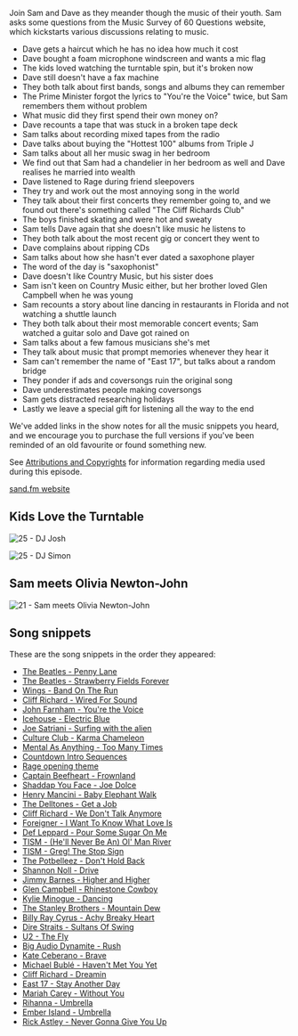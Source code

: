 Join Sam and Dave as they meander though the music of their youth. Sam asks some questions from the Music Survey of 60 Questions website, which kickstarts various discussions relating to music.

* Dave gets a haircut which he has no idea how much it cost
* Dave bought a foam microphone windscreen and wants a mic flag
* The kids loved watching the turntable spin, but it's broken now
* Dave still doesn't have a fax machine
* They both talk about first bands, songs and albums they can remember
* The Prime Minister forgot the lyrics to "You're the Voice" twice, but Sam remembers them without problem
* What music did they first spend their own money on?
* Dave recounts a tape that was stuck in a broken tape deck
* Sam talks about recording mixed tapes from the radio
* Dave talks about buying the "Hottest 100" albums from Triple J
* Sam talks about all her music swag in her bedroom
* We find out that Sam had a chandelier in her bedroom as well and Dave realises he married into wealth
* Dave listened to Rage during friend sleepovers
* They try and work out the most annoying song in the world
* They talk about their first concerts they remember going to, and we found out there's something called "The Cliff Richards Club"
* The boys finished skating and were hot and sweaty
* Sam tells Dave again that she doesn't like music he listens to
* They both talk about the most recent gig or concert they went to
* Dave complains about ripping CDs
* Sam talks about how she hasn't ever dated a saxophone player
* The word of the day is "saxophonist"
* Dave doesn't like Country Music, but his sister does
* Sam isn't keen on Country Music either, but her brother loved Glen Campbell when he was young
* Sam recounts a story about line dancing in restaurants in Florida and not watching a shuttle launch
* They both talk about their most memorable concert events; Sam watched a guitar solo and Dave got rained on
* Sam talks about a few famous musicians she's met
* They talk about music that prompt memories whenever they hear it
* Sam can't remember the name of "East 17", but talks about a random bridge
* They ponder if ads and coversongs ruin the original song
* Dave underestimates people making coversongs
* Sam gets distracted researching holidays
* Lastly we leave a special gift for listening all the way to the end

We've added links in the show notes for all the music snippets you heard, and we encourage you to purchase the full versions if you've been reminded of an old favourite or found something new.

See [Attributions and Copyrights](http://sand.fm/attributions-and-copyrights) for information regarding media used during this episode.

[sand.fm website](http://sand.fm)

## Kids Love the Turntable ##

![25 - DJ Josh](https://uploads.fireside.fm/images/2/2c1262bc-be8e-476e-92c9-7dabeb91565b/LrpwLz2t.jpg "DJ Josh")

![25 - DJ Simon](https://uploads.fireside.fm/images/2/2c1262bc-be8e-476e-92c9-7dabeb91565b/rj15gs6f.jpg "DJ Simon")

## Sam meets Olivia Newton-John ##

![21 - Sam meets Olivia Newton-John](https://uploads.fireside.fm/images/2/2c1262bc-be8e-476e-92c9-7dabeb91565b/G8IibtLl.jpg "Sam meets Olivia Newton-John")

## Song snippets ##

These are the song snippets in the order they appeared:

* [The Beatles - Penny Lane](https://www.youtube.com/watch?v=S-rB0pHI9fU)
* [The Beatles - Strawberry Fields Forever](https://www.youtube.com/watch?v=VzYBfJ2tXL8)
* [Wings - Band On The Run](https://www.youtube.com/watch?v=KBX2dySWGew)
* [Cliff Richard - Wired For Sound](https://www.youtube.com/watch?v=V57eqtN2K7E)
* [John Farnham - You're the Voice](https://www.youtube.com/watch?v=tbkOZTSvrHs)
* [Icehouse - Electric Blue](https://www.youtube.com/watch?v=IUFOVu1CurM)
* [Joe Satriani - Surfing with the alien](https://www.youtube.com/watch?v=uoERl34Ld00)
* [Culture Club - Karma Chameleon](https://www.youtube.com/watch?v=JmcA9LIIXWw)
* [Mental As Anything - Too Many Times](https://www.youtube.com/watch?v=2bC3ppyJgSk)
* [Countdown Intro Sequences](https://www.youtube.com/playlist?list=PL3iDePhxY8KRMDniMLrDGrabRqYRTa2b3)
* [Rage opening theme](https://www.youtube.com/watch?v=jULZUXoAyHc)
* [Captain Beefheart - Frownland](https://www.youtube.com/watch?v=r9lpLm7jwQY)
* [Shaddap You Face - Joe Dolce](https://www.youtube.com/watch?v=sFacWGBJ_cs)
* [Henry Mancini - Baby Elephant Walk](https://www.youtube.com/watch?v=b1z4JfxFb6c)
* [The Delltones - Get a Job](https://www.youtube.com/watch?v=vL0QI62VGHo)
* [Cliff Richard - We Don't Talk Anymore](https://www.youtube.com/watch?v=htZir_Taizg)
* [Foreigner - I Want To Know What Love Is](https://www.youtube.com/watch?v=raNGeq3_DtM)
* [Def Leppard - Pour Some Sugar On Me](https://www.youtube.com/watch?v=AQ4xwmZ6zi4)
* [TISM - (He'll Never Be An) Ol' Man River](https://www.youtube.com/watch?v=sJGvmBiNiDY)
* [TISM - Greg! The Stop Sign](https://www.youtube.com/watch?v=JwI2NrVYqIE)
* [The Potbelleez - Don't Hold Back](https://www.youtube.com/watch?v=WxAXmHa0--I)
* [Shannon Noll - Drive](https://www.youtube.com/watch?v=WKjAVcvgpaw)
* [Jimmy Barnes - Higher and Higher](https://www.youtube.com/watch?v=GwncX0bcDV0)
* [Glen Campbell - Rhinestone Cowboy](https://www.youtube.com/watch?v=8kAU3B9Pi_U)
* [Kylie Minogue - Dancing](https://www.youtube.com/watch?v=-BDImdAfodA)
* [The Stanley Brothers - Mountain Dew](https://www.youtube.com/watch?v=ug8p5pVsj9U)
* [Billy Ray Cyrus - Achy Breaky Heart](https://www.youtube.com/watch?v=byQIPdHMpjc)
* [Dire Straits - Sultans Of Swing](https://www.youtube.com/watch?v=h0ffIJ7ZO4U)
* [U2 - The Fly](https://www.youtube.com/watch?v=RYX-qQ2DNVA)
* [Big Audio Dynamite - Rush](https://www.youtube.com/watch?v=-h8zs898lr4)
* [Kate Ceberano - Brave](https://www.youtube.com/watch?v=-5Mf4oq5X_Q)
* [Michael Bublé - Haven't Met You Yet](https://www.youtube.com/watch?v=1AJmKkU5POA)
* [Cliff Richard - Dreamin](https://www.youtube.com/watch?v=_thFKjQOZt4)
* [East 17 - Stay Another Day](https://www.youtube.com/watch?v=-wNhdjoF-6M)
* [Mariah Carey - Without You](https://www.youtube.com/watch?v=Hat1Hc9SNwE)
* [Rihanna - Umbrella](https://www.youtube.com/watch?v=CvBfHwUxHIk)
* [Ember Island - Umbrella](https://www.youtube.com/watch?v=jUhMKjfc5yc)
* [Rick Astley - Never Gonna Give You Up](https://www.youtube.com/watch?v=dQw4w9WgXcQ)
